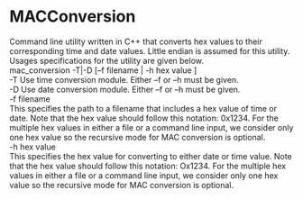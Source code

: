 MACConversion
=============
Command line utility written in C++ that converts hex values to their corresponding time and date values. Little endian is assumed for this utility.
<br> Usages specifications for the utility are given below.
<br>mac_conversion -T|-D [–f filename | -h hex value ]
<br>-T Use time conversion module. Either –f or –h must be given.
<br>-D Use date conversion module. Either –f or –h must be given.
<br>-f filename
<br>This specifies the path to a filename that includes a hex value 
of time or date. Note that the hex value should follow this 
notation: 0x1234. For the multiple hex values in either a file 
or a command line input, we consider only one hex value so the 
recursive mode for MAC conversion is optional.
<br>-h hex value
<br>This specifies the hex value for converting to either date or 
time value. Note that the hex value should follow this notation: 
Ox1234. For the multiple hex values in either a file or a command line input, we consider only one hex value so the 
recursive mode for MAC conversion is optional.
